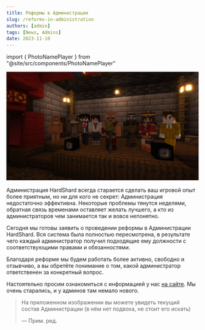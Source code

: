 ```yaml
---
title: Реформы в Администрации
slug: /reforms-in-administration
authors: [admin]
tags: [News, Admins]
date: 2023-11-10
---
```


import { PhotoNamePlayer } from "@site/src/components/PhotoNamePlayer"

![Администрация HardShard](./img/administraciya-hardshard.jpg)

Администрация HardShard всегда старается сделать ваш игровой опыт более приятным, но ни для кого не секрет: Администрация недостаточно эффективна. Некоторые проблемы тянутся неделями, обратная связь временами оставляет желать лучшего, а кто из администраторов чем занимается так и вовсе непонятно.

<!-- truncate -->

Сегодня мы готовы заявить о проведении реформы в Администрации HardShard. Вся система была полностью пересмотрена, в результате чего каждый администратор получил подходящие ему должности с соответствующими правами и обязанностями.

Благодаря реформе мы будем работать более активно, свободно и отзывчиво, а вы обретёте понимание о том, какой администратор ответственен за конкретный вопрос.

Настоятельно просим ознакомиться с информацией у нас [на сайте](/docs/admins). Мы очень старались, и у админов там немало нового.

> На приложенном изображении вы можете увидеть текущий состав Администрации (в нём нет подвоха, не стоит его искать)
>
> — Прим. ред.